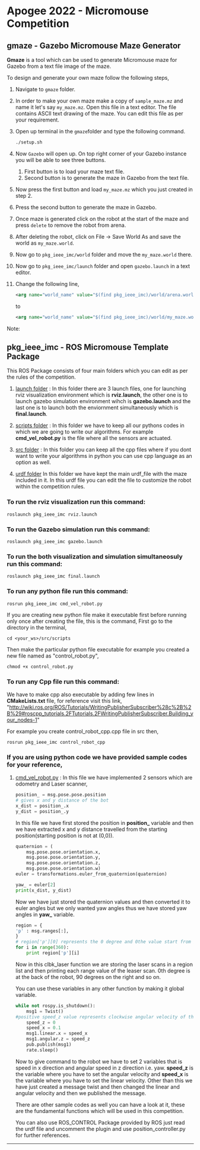 


# Apogee 2022 - Micromouse Competition



## gmaze - Gazebo Micromouse Maze Generator 

**Gmaze** is a tool which can be used to generate Micromouse maze for Gazebo from a text file image of the maze. 



To design and generate your own maze follow the following steps,

1.  Navigate to `gmaze` folder.

2. In order to make your own maze make a copy of `sample_maze.mz` and name it let's say `my_maze.mz`. Open this file in a text editor. The file contains ASCII text drawing of the maze.  You can edit this file as per your requirement.

3. Open up terminal in the `gmaze`folder and type the following command.

   ```sh
   ./setup.sh
   ```

4. Now `Gazebo` will open up. On top right corner of your Gazebo instance you will be able to see three buttons.

   1. First button is to load your maze text file.
   2. Second button is to generate the maze in Gazebo from the text file.

5. Now press the first button and load `my_maze.mz` which you just created in step 2.

6. Press the second button to generate the maze in Gazebo.

7. Once maze is generated click on the robot at the start of the maze and press `delete` to remove the robot from arena.

8. After deleting the robot, click on File -> Save World As and save the world as `my_maze.world`.

9. Now go to `pkg_ieee_imc/world` folder and move the `my_maze.world` there.

10. Now go to `pkg_ieee_imc/launch` folder and open `gazebo.launch` in a text editor.

11. Change the following line,

    ```xml
    <arg name="world_name" value="$(find pkg_ieee_imc)/world/arena.world"/>
    ```

    to

    ```xml
    <arg name="world_name" value="$(find pkg_ieee_imc)/world/my_maze.world"/>
    ```

    
Note: 


## pkg_ieee_imc - ROS Micromouse Template Package

This ROS Package consists of four main folders which you can edit as per the rules of the competition.

1. [launch folder](/launch) : 
    In this folder there are 3 launch files, one for launching rviz visualization environment which is **rviz.launch**, the other one is to launch gazebo simulation environment wihch is **gazebo.launch** and the last one is to launch both the enviornment simultaneously which is **final.launch**.

2. [scripts folder](/scripts) : 
    In this folder we have to keep all our pythons codes in which we are going to write our algorithms. For example **cmd_vel_robot.py** is the file where all the sensors are actuated.

3. [src folder](/src) : 
    In this folder you can keep all the cpp files where if you dont want to write your algorithms in python you can use cpp language as an option as well.

4. [urdf folder](/urdf)
    In this folder we have kept the main urdf_file with the maze included in it. In this urdf file you can edit the file to customize the robot within the competition rules.



### To run the rviz visualization run this command:

```
roslaunch pkg_ieee_imc rviz.launch
```



### To run the Gazebo simulation run this command:

```
roslaunch pkg_ieee_imc gazebo.launch
```



### To run the both visualization and simulation simultaneosuly run this command:

```
roslaunch pkg_ieee_imc final.launch
```



### To run any python file run this command:

```
rosrun pkg_ieee_imc cmd_vel_robot.py
```

If you are creating new python file make it executable first before running only once after creating the file, this is the command,
First go to the directory in the terminal,
```
cd <your_ws>/src/scripts
```
Then make the particular python file executable for example you created a new file named as "control_robot.py",
```
chmod +x control_robot.py
```



### To run any Cpp file run this command:

We have to make cpp also executable by adding few lines in **CMakeLists.txt** file, for reference visit this link,
"http://wiki.ros.org/ROS/Tutorials/WritingPublisherSubscriber%28c%2B%2B%29#roscpp_tutorials.2FTutorials.2FWritingPublisherSubscriber.Building_your_nodes-1"


For example you create control_robot_cpp.cpp file in src then,
```
rosrun pkg_ieee_imc control_robot_cpp
```



### If you are using python code we have provided sample codes for your reference,
1. [cmd_vel_robot.py](/scripts/cmd_vel_robot.py) : 
    In this file we have implemented 2 sensors which are odometry and Laser scanner,

    
    ```python
    position_ = msg.pose.pose.position
    # gives x and y distance of the bot
    x_dist = position_.x
    y_dist = position_.y
    ```

    In this file we have first stored the position in **position_** variable and then we have extracted x and y distance travelled from the starting position(starting position is not at (0,0)).

    ```python
    quaternion = (
        msg.pose.pose.orientation.x,
        msg.pose.pose.orientation.y,
        msg.pose.pose.orientation.z,
        msg.pose.pose.orientation.w)
    euler = transformations.euler_from_quaternion(quaternion)
    
    yaw_ = euler[2]
    print(x_dist, y_dist)
    ```

    Now we have just stored the quaternion values and then converted it to euler angles but we only wanted yaw angles thus we have stored yaw angles in **yaw_** variable.

    ```python
    region = {
	'p' : msg.ranges[:],
    }
    # region['p'][0] represents the 0 degree and 0the value start from back and continues in anti-clockwise direction
    for i in range(360):
	    print region['p'][i]
    ```

    Now in this clbk_laser function we are storing the laser scans in a region list and then printing each range value of the leaser scan. 0th degree is at the back of the robot, 90 degrees on the right and so on.

    You can use these variables in any other function by making it global variable.

    ```python
    while not rospy.is_shutdown():
        msg1 = Twist()
	#positive speed_z value represents clockwise angular velocity of the bot and positive speed_x value represents forward linear velocity of the robot
        speed_z = 0
	    speed_x = 0.1
        msg1.linear.x = speed_x
        msg1.angular.z = speed_z
        pub.publish(msg1)
        rate.sleep()
    ```

    Now to give command to the robot we have to set 2 variables that is speed in x direction and angular speed in z direction i.e. yaw. **speed_z** is the variable where you have to set the angular velocity and **speed_x** is the variable where you have to set the linear velocity.
    Other than this we have just created a message twist and then changed the linear and angular velocity and then we published the message.

    There are other sample codes as well you can have a look at it, these are the fundamental functions which will be used in this competition.

    You can also use ROS_CONTROL Package provided by ROS just read the urdf file and uncomment the plugin and use position_controller.py for further references.



***

